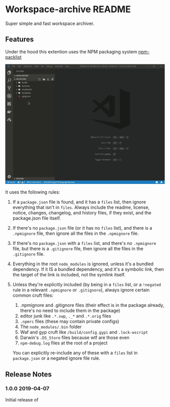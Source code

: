# Workspace-archive README

Super simple and fast workspace archiver.

## Features

Under the hood this extention uses the NPM packaging system [npm-packlist](https://www.npmjs.com/package/npm-packlist)

![Intro](images/Intro.gif)

It uses the following rules:

1. If a `package.json` file is found, and it has a `files` list,
   then ignore everything that isn't in `files`. Always include the
   readme, license, notice, changes, changelog, and history files, if
   they exist, and the package.json file itself.
2. If there's no `package.json` file (or it has no `files` list), and
   there is a `.npmignore` file, then ignore all the files in the
   `.npmignore` file.
3. If there's no `package.json` with a `files` list, and there's no
   `.npmignore` file, but there is a `.gitignore` file, then ignore
   all the files in the `.gitignore` file.
4. Everything in the root `node_modules` is ignored, unless it's a
   bundled dependency. If it IS a bundled dependency, and it's a
   symbolic link, then the target of the link is included, not the
   symlink itself.
5. Unless they're explicitly included (by being in a `files` list, or
   a `!negated` rule in a relevant `.npmignore` or `.gitignore`),
   always ignore certain common cruft files:

   1. .npmignore and .gitignore files (their effect is in the package
      already, there's no need to include them in the package)
   2. editor junk like `.*.swp`, `._*` and `.*.orig` files
   3. `.npmrc` files (these may contain private configs)
   4. The `node_modules/.bin` folder
   5. Waf and gyp cruft like `/build/config.gypi` and `.lock-wscript`
   6. Darwin's `.DS_Store` files because wtf are those even
   7. `npm-debug.log` files at the root of a project

   You can explicitly re-include any of these with a `files` list in
   `package.json` or a negated ignore file rule.

## Release Notes

### 1.0.0 2019-04-07

Initial release of
